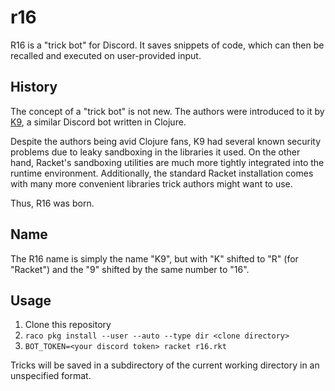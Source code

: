 # r16

R16 is a "trick bot" for Discord. It saves snippets of code, which can then be recalled and executed on user-provided input.

## History

The concept of a "trick bot" is not new. The authors were introduced to it by [K9](https://github.com/tterrag1098/K9),
a similar Discord bot written in Clojure.

Despite the authors being avid Clojure fans, K9 had several known security problems due to leaky sandboxing in the libraries
it used. On the other hand, Racket's sandboxing utilities are much more tightly integrated into the runtime environment.
Additionally, the standard Racket installation comes with many more convenient libraries trick authors might want to use.

Thus, R16 was born.

## Name
The R16 name is simply the name "K9", but with "K" shifted to "R" (for "Racket") and the "9" shifted by the same
number to "16".

## Usage
1. Clone this repository
2. `raco pkg install --user --auto --type dir <clone directory>`
3. `BOT_TOKEN=<your discord token> racket r16.rkt`

Tricks will be saved in a subdirectory of the current working directory in an unspecified format.
